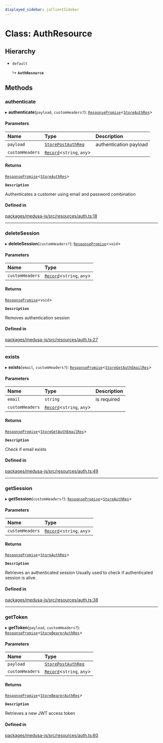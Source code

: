```yaml
---
displayed_sidebar: jsClientSidebar
---
```


# Class: AuthResource

## Hierarchy

- `default`

  ↳ **`AuthResource`**

## Methods

### authenticate

▸ **authenticate**(`payload`, `customHeaders?`): [`ResponsePromise`](../modules/internal-12.md#responsepromise)<[`StoreAuthRes`](../modules/internal-8.internal.md#storeauthres)\>

#### Parameters

| Name | Type | Description |
| :------ | :------ | :------ |
| `payload` | [`StorePostAuthReq`](internal-8.internal.StorePostAuthReq.md) | authentication payload |
| `customHeaders` | [`Record`](../modules/internal.md#record)<`string`, `any`\> |  |

#### Returns

[`ResponsePromise`](../modules/internal-12.md#responsepromise)<[`StoreAuthRes`](../modules/internal-8.internal.md#storeauthres)\>

**`Description`**

Authenticates a customer using email and password combination

#### Defined in

[packages/medusa-js/src/resources/auth.ts:18](https://github.com/medusajs/medusa/blob/c4ac5e6959/packages/medusa-js/src/resources/auth.ts#L18)

___

### deleteSession

▸ **deleteSession**(`customHeaders?`): [`ResponsePromise`](../modules/internal-12.md#responsepromise)<`void`\>

#### Parameters

| Name | Type |
| :------ | :------ |
| `customHeaders` | [`Record`](../modules/internal.md#record)<`string`, `any`\> |

#### Returns

[`ResponsePromise`](../modules/internal-12.md#responsepromise)<`void`\>

**`Description`**

Removes authentication session

#### Defined in

[packages/medusa-js/src/resources/auth.ts:27](https://github.com/medusajs/medusa/blob/c4ac5e6959/packages/medusa-js/src/resources/auth.ts#L27)

___

### exists

▸ **exists**(`email`, `customHeaders?`): [`ResponsePromise`](../modules/internal-12.md#responsepromise)<[`StoreGetAuthEmailRes`](../modules/internal-8.internal.md#storegetauthemailres)\>

#### Parameters

| Name | Type | Description |
| :------ | :------ | :------ |
| `email` | `string` | is required |
| `customHeaders` | [`Record`](../modules/internal.md#record)<`string`, `any`\> |  |

#### Returns

[`ResponsePromise`](../modules/internal-12.md#responsepromise)<[`StoreGetAuthEmailRes`](../modules/internal-8.internal.md#storegetauthemailres)\>

**`Description`**

Check if email exists

#### Defined in

[packages/medusa-js/src/resources/auth.ts:49](https://github.com/medusajs/medusa/blob/c4ac5e6959/packages/medusa-js/src/resources/auth.ts#L49)

___

### getSession

▸ **getSession**(`customHeaders?`): [`ResponsePromise`](../modules/internal-12.md#responsepromise)<[`StoreAuthRes`](../modules/internal-8.internal.md#storeauthres)\>

#### Parameters

| Name | Type |
| :------ | :------ |
| `customHeaders` | [`Record`](../modules/internal.md#record)<`string`, `any`\> |

#### Returns

[`ResponsePromise`](../modules/internal-12.md#responsepromise)<[`StoreAuthRes`](../modules/internal-8.internal.md#storeauthres)\>

**`Description`**

Retrieves an authenticated session
Usually used to check if authenticated session is alive.

#### Defined in

[packages/medusa-js/src/resources/auth.ts:38](https://github.com/medusajs/medusa/blob/c4ac5e6959/packages/medusa-js/src/resources/auth.ts#L38)

___

### getToken

▸ **getToken**(`payload`, `customHeaders?`): [`ResponsePromise`](../modules/internal-12.md#responsepromise)<[`StoreBearerAuthRes`](../modules/internal-8.internal.md#storebearerauthres)\>

#### Parameters

| Name | Type |
| :------ | :------ |
| `payload` | [`StorePostAuthReq`](internal-8.internal.StorePostAuthReq.md) |
| `customHeaders` | [`Record`](../modules/internal.md#record)<`string`, `any`\> |

#### Returns

[`ResponsePromise`](../modules/internal-12.md#responsepromise)<[`StoreBearerAuthRes`](../modules/internal-8.internal.md#storebearerauthres)\>

**`Description`**

Retrieves a new JWT access token

#### Defined in

[packages/medusa-js/src/resources/auth.ts:60](https://github.com/medusajs/medusa/blob/c4ac5e6959/packages/medusa-js/src/resources/auth.ts#L60)
